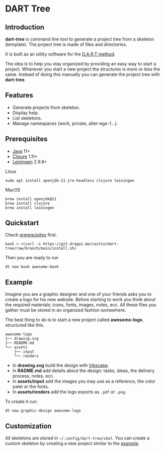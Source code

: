 [dart-method]: https://blog.dragoi.me/
[inkscape]: https://inkscape.org
[java]: https://www.java.com
[clojure]: https://clojure.org
[leiningen]: https://leiningen.org
[releases]: https://git.dragoi.me/costin/dart-tree/-/releases

# DART Tree

## Introduction

**dart-tree** is command line tool to generate a project tree from a skeleton (template). The project tree is made of files and directories.

It is built as an utility software for the [D.A.R.T method][dart-method].

The idea is to help you stay organized by providing an easy way to start a project. Whenever you start a new project the structures is more or less the same. Instead of doing this manually you can generate the project tree with **dart-tree**.

## Features

- Generate projects from skeleton.
- Display help.
- List skeletons.
- Manage namespaces (work, private, alter-ego-1...).

## Prerequisites

- [Java][java] 11+
- [Clojure][clojure] 1.11+
- [Leiningen][leiningen] 2.9.8+

Linux

```shell
sudo apt install openjdk-11-jre-headless clojure leiningen
```

MacOS

```shell
brew install openjdk@11
brew install clojure
brew install leiningen
```

## Quickstart

Check [prerequisites](#Prerequisites) first.

``` shell
bash < <(curl -s https://git.dragoi.me/costin/dart-tree/raw/branch/main/install.sh)
```

Then you are ready to run

```shell
dt new book awesome-book
```

## Example

Imagine you are a graphic designer and one of your friends asks you to create a logo for his new website. Before starting to work you think about the required materials: icons, fonts, images, notes, ecc. All these files you gather must be stored in an organized fashion somewhere.

The best thing to do is to start a new project called **awesome-logo**, structured like this.

``` text
awesome-logo
├── drawing.svg
├── README.md
└── assets
    ├── input
    └── renders
```

- In **drawing.svg** build the design with [Inkscape][inkscape].
- In **RADME.md** add details about the design: tasks, ideas, the delivery process, notes, ecc.
- In **assets/input** add the images you may use as a reference, the color palet or the fonts.
- In **assets/renders** add the logo exports as `.pdf` or `.png`.

To create it run:

```shell
dt new graphic-design awesome-logo
```

## Customization

All skeletons are stored in `~/.config/dart-tree/skel`. You can create a custom skeleton by creating a new project similar to the [example](#example).
